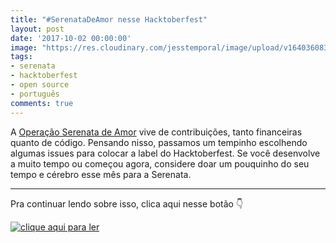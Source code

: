 ```yaml
---
title: "#SerenataDeAmor nesse Hacktoberfest"
layout: post
date: '2017-10-02 00:00:00'
image: "https://res.cloudinary.com/jesstemporal/image/upload/v1640360835/covers/click-2_f4fsdc.png"
tags:
- serenata
- hacktoberfest
- open source
- português
comments: true
---
```


A [Operação Serenata de Amor](https://serenata.ai/) vive de contribuições, tanto financeiras quanto de código. Pensando nisso, passamos um tempinho escolhendo algumas issues para colocar a label do Hacktoberfest. Se você desenvolve a muito tempo ou começou agora, considere doar um pouquinho do seu tempo e cérebro esse mês para a Serenata.

---

Pra continuar lendo sobre isso, clica aqui nesse botão 👇

[![clique aqui para ler](https://res.cloudinary.com/jesstemporal/image/upload/v1640370979/clique-aqui-para-ler_zie2kp.png)](https://medium.com/data-science-brigade/serenatadeamor-nesse-hacktoberfest-a752b909b433)
